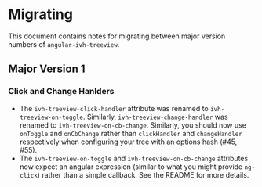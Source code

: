 
# Migrating

This document contains notes for migrating between major version numbers of
`angular-ivh-treeview`.


## Major Version 1

### Click and Change Hanlders

- The `ivh-treeview-click-handler` attribute was renamed to
  `ivh-treeview-on-toggle`. Similarly, `ivh-treeview-change-handler` was renamed
  to `ivh-treeview-on-cb-change`. Similarly, you should now use `onToggle` and
  `onCbChange` rather than `clickHandler` and `changeHandler` respectively when
  configuring your tree with an options hash (#45, #55).
- The `ivh-treeview-on-toggle` and `ivh-treeview-on-cb-change` attributes now
  expect an angular expression (similar to what you might provide `ng-click`)
  rather than a simple callback. See the README for more details.
